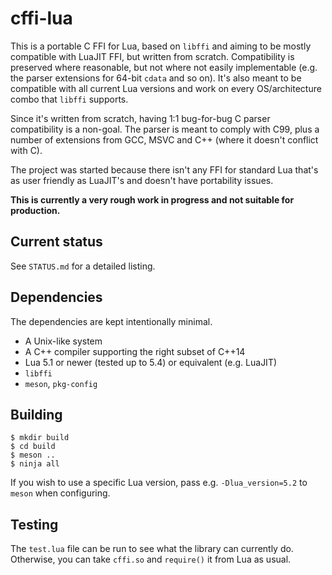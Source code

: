 # cffi-lua

This is a portable C FFI for Lua, based on `libffi` and aiming to be mostly
compatible with LuaJIT FFI, but written from scratch. Compatibility is
preserved where reasonable, but not where not easily implementable (e.g.
the parser extensions for 64-bit `cdata` and so on). It's also meant to be
compatible with all current Lua versions and work on every OS/architecture
combo that `libffi` supports.

Since it's written from scratch, having 1:1 bug-for-bug C parser compatibility
is a non-goal. The parser is meant to comply with C99, plus a number of
extensions from GCC, MSVC and C++ (where it doesn't conflict with C).

The project was started because there isn't any FFI for standard Lua that's
as user friendly as LuaJIT's and doesn't have portability issues.

**This is currently a very rough work in progress and not suitable for production.**

## Current status

See `STATUS.md` for a detailed listing.

## Dependencies

The dependencies are kept intentionally minimal.

- A Unix-like system
- A C++ compiler supporting the right subset of C++14
- Lua 5.1 or newer (tested up to 5.4) or equivalent (e.g. LuaJIT)
- `libffi`
- `meson`, `pkg-config`

## Building

```
$ mkdir build
$ cd build
$ meson ..
$ ninja all
```

If you wish to use a specific Lua version, pass e.g. `-Dlua_version=5.2` to
`meson` when configuring.

## Testing

The `test.lua` file can be run to see what the library can currently do.
Otherwise, you can take `cffi.so` and `require()` it from Lua as usual.
